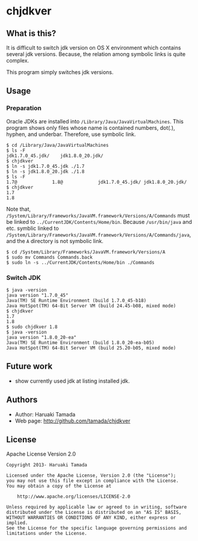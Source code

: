 # chjdkver

## What is this?

It is difficult to switch jdk version on OS X environment which
contains several jdk versions.  Because, the relation among symbolic
links is quite complex.

This program simply switches jdk versions.

## Usage

### Preparation

Oracle JDKs are installed into `/Library/Java/JavaVirtualMachines`.
This program shows only files whose name is contained numbers, dot(.),
hyphen, and underbar.  Therefore, use symbolic link.

    $ cd /Library/Java/JavaVirtualMachines
    $ ls -F
    jdk1.7.0_45.jdk/    jdk1.8.0_20.jdk/
    $ chjdkver
    $ ln -s jdk1.7.0_45.jdk ./1.7
    $ ln -s jdk1.8.0_20.jdk ./1.8
    $ ls -F
    1.7@             1.8@             jdk1.7.0_45.jdk/ jdk1.8.0_20.jdk/
    $ chjdkver
    1.7
    1.8

Note that,
`/System/Library/Frameworks/JavaVM.framework/Versions/A/Commands` must
be linked to `../CurrentJDK/Contents/Home/bin`.  Because
`/usr/bin/java` and etc. symblic linked to
`/System/Library/Frameworks/JavaVM.framework/Versions/A/Commands/java`,
and the `A` directory is not symbolic link.

    $ cd /System/Library/Frameworks/JavaVM.framework/Versions/A
    $ sudo mv Commands Commands.back
    $ sudo ln -s ../CurrentJDK/Contents/Home/bin ./Commands

### Switch JDK

    $ java -version
    java version "1.7.0_45"
    Java(TM) SE Runtime Environment (build 1.7.0_45-b18)
    Java HotSpot(TM) 64-Bit Server VM (build 24.45-b08, mixed mode)
    $ chjdkver
    1.7
    1.8
    $ sudo chjdkver 1.8
    $ java -version
    java version "1.8.0_20-ea"
    Java(TM) SE Runtime Environment (build 1.8.0_20-ea-b05)
    Java HotSpot(TM) 64-Bit Server VM (build 25.20-b05, mixed mode)

## Future work

* show currently used jdk at listing installed jdk.

## Authors

* Author: Haruaki Tamada
* Web page: http://github.com/tamada/chjdkver

## License

Apache License Version 2.0

    Copyright 2013- Haruaki Tamada

    Licensed under the Apache License, Version 2.0 (the "License");
    you may not use this file except in compliance with the License.
    You may obtain a copy of the License at

        http://www.apache.org/licenses/LICENSE-2.0

    Unless required by applicable law or agreed to in writing, software
    distributed under the License is distributed on an "AS IS" BASIS,
    WITHOUT WARRANTIES OR CONDITIONS OF ANY KIND, either express or implied.
    See the License for the specific language governing permissions and
    limitations under the License.
